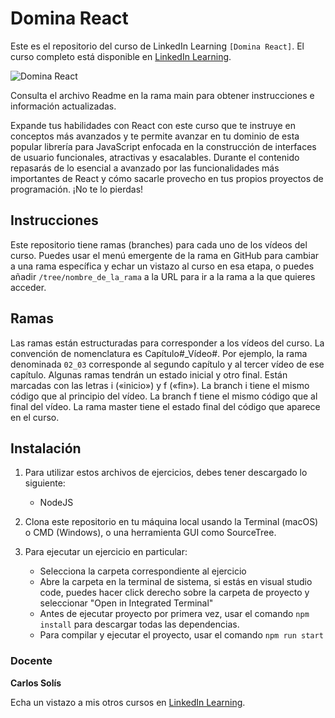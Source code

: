 # Domina React

Este es el repositorio del curso de LinkedIn Learning `[Domina React]`. El curso completo está disponible en [LinkedIn Learning][lil-course-url].

![Domina React][lil-thumbnail-url]

Consulta el archivo Readme en la rama main para obtener instrucciones e información actualizadas.

Expande tus habilidades con React con este curso que te instruye en conceptos más avanzados y te permite avanzar en tu dominio de esta popular librería para JavaScript enfocada en la construcción de interfaces de usuario funcionales, atractivas y esacalables. Durante el contenido repasarás de lo esencial a avanzado por las funcionalidades más importantes de React y cómo sacarle provecho en tus propios proyectos de programación. ¡No te lo pierdas!

## Instrucciones

Este repositorio tiene ramas (branches) para cada uno de los vídeos del curso. Puedes usar el menú emergente de la rama en GitHub para cambiar a una rama específica y echar un vistazo al curso en esa etapa, o puedes añadir `/tree/nombre_de_la_rama` a la URL para ir a la rama a la que quieres acceder.

## Ramas

Las ramas están estructuradas para corresponder a los vídeos del curso. La convención de nomenclatura es Capítulo#_Vídeo#. Por ejemplo, la rama denominada `02_03` corresponde al segundo capítulo y al tercer vídeo de ese capítulo. Algunas ramas tendrán un estado inicial y otro final. Están marcadas con las letras i («inicio») y f («fin»). La branch i tiene el mismo código que al principio del vídeo. La branch f tiene el mismo código que al final del vídeo. La rama master tiene el estado final del código que aparece en el curso.

## Instalación

1. Para utilizar estos archivos de ejercicios, debes tener descargado lo siguiente:
   - NodeJS

2. Clona este repositorio en tu máquina local usando la Terminal (macOS) o CMD (Windows), o una herramienta GUI como SourceTree.
3. Para ejecutar un ejercicio en particular:
   - Selecciona la carpeta correspondiente al ejercicio
   - Abre la carpeta en la terminal de sistema, si estás en visual studio code, puedes hacer click derecho sobre la carpeta de proyecto y seleccionar "Open in Integrated Terminal"
   - Antes de ejecutar proyecto por primera vez, usar el comando `npm install` para descargar todas las dependencias.
   - Para compilar y ejecutar el proyecto, usar el comando `npm run start` 

### Docente

**Carlos Solís**

Echa un vistazo a mis otros cursos en [LinkedIn Learning](https://www.linkedin.com/learning/instructors/carlos-solis).

[0]: # (Replace these placeholder URLs with actual course URLs)
[lil-course-url]: https://www.linkedin.com/learning/domina-react/introducete-en-react-por-la-puerta-grande
[lil-thumbnail-url]: https://media.licdn.com/dms/image/C4E0DAQFwSxMuxZ0xpQ/learning-public-crop_675_1200/0/1679293813456?e=2147483647&v=beta&t=xCcj1ns_0lkOMhxoDHypsg0T80ZiWYJX6FpBKV99Fxs

[1]: # (End of ES-Instruction ###############################################################################################)
